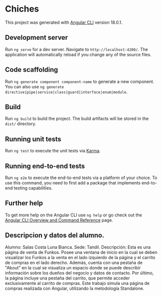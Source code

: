# Chiches

This project was generated with [Angular CLI](https://github.com/angular/angular-cli) version 18.0.1.

## Development server

Run `ng serve` for a dev server. Navigate to `http://localhost:4200/`. The application will automatically reload if you change any of the source files.

## Code scaffolding

Run `ng generate component component-name` to generate a new component. You can also use `ng generate directive|pipe|service|class|guard|interface|enum|module`.

## Build

Run `ng build` to build the project. The build artifacts will be stored in the `dist/` directory.

## Running unit tests

Run `ng test` to execute the unit tests via [Karma](https://karma-runner.github.io).

## Running end-to-end tests

Run `ng e2e` to execute the end-to-end tests via a platform of your choice. To use this command, you need to first add a package that implements end-to-end testing capabilities.

## Further help

To get more help on the Angular CLI use `ng help` or go check out the [Angular CLI Overview and Command Reference](https://angular.dev/tools/cli) page.

## Descripcion y datos del alumno.

Alumno: Salas Costa Luna Bianca.
Sede: Tandil.
Descripción: Esta es una página de venta de Funkos. Posee una ventana de inicio en la cual se deben visualizar los Funkos a la venta en el lado izquierdo de la página y el carrito de compras en el lado derecho. Además, cuenta con una pestaña de "About" en la cual se visualiza un espacio donde se puede describir información sobre los dueños del negocio y datos de contacto. Por último, la página incluye una pestaña del carrito, que permite acceder exclusivamente al carrito de compras.
Este trabajo simula una página de compras realizada con Angular, utilizando la metodología Standalone.
